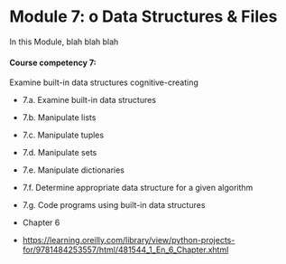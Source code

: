 
# Module 7: o	Data Structures & Files


In this Module,
blah blah blah

#### **Course competency 7:**

Examine built-in data structures cognitive-creating 
  * 7.a. Examine built-in data structures
  * 7.b. Manipulate lists
  * 7.c. Manipulate tuples
  * 7.d. Manipulate sets
  * 7.e. Manipulate dictionaries
  * 7.f. Determine appropriate data structure for a given algorithm
  * 7.g. Code programs using built-in data structures

 * Chapter 6
 * https://learning.oreilly.com/library/view/python-projects-for/9781484253557/html/481544_1_En_6_Chapter.xhtml 
